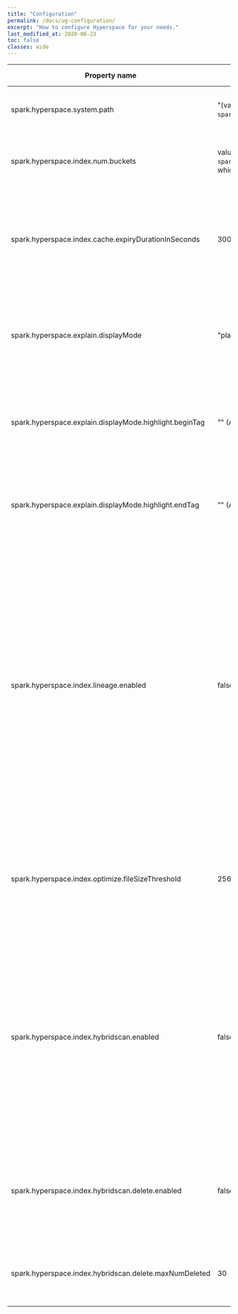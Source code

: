 ```yaml
---
title: "Configuration"
permalink: /docs/ug-configuration/
excerpt: "How to configure Hyperspace for your needs."
last_modified_at: 2020-06-23
toc: false
classes: wide
---
```

| Property name                                        | Default                                                                                          | Meaning                                                                                               | Since Version |
|------------------------------------------------------|--------------------------------------------------------------------------------------------------|-------------------------------------------------------------------------------------------------------|---------------|
| spark.hyperspace.system.path                         | "(value of `spark.sql.warehouse.dir`)/indexes" | Root directory to store Hyperspace index files.                                                     | 0.1.0         |
| spark.hyperspace.index.num.buckets                   | value of `spark.sql.shuffle.partitions`, which defaults to 200 | Number of buckets to use when creating covering indexes.                                     | 0.1.0         |
| spark.hyperspace.index.cache.expiryDurationInSeconds | 300                                                                                              | Number of seconds since the last index modification action before index metadata cache is marked as stale.  | 0.1.0         |
| spark.hyperspace.explain.displayMode                 | "plaintext"                                                                                        | Display mode for Hyperspace explain() output. The valid set of values is: "console", "plaintext", "html".   | 0.1.0         |
| spark.hyperspace.explain.displayMode.highlight.beginTag | "" (An empty string)                                                                                     | Tag to mark beginning of highlight portion in explain() output according to the display mode.         | 0.1.0         |
| spark.hyperspace.explain.displayMode.highlight.endTag   | "" (An empty string)                                                                                    | Tag to mark ending of highlight portion in explain() output according to the display mode.            | 0.1.0         |
| spark.hyperspace.index.lineage.enabled   | false                                                                                    | Add lineage column to index upon creation to track source data file for each index record. Lineage is required to handle deleted files in Hybrid Scan, or to refresh an index in the incremental mode. Adding lineage will increase the size of the index, proportional to the number of distinct source data files the index is built on. | 0.3.0         |
| spark.hyperspace.index.optimize.fileSizeThreshold   | 256MB                                                                                    | Threshold of size of index files in bytes to optimize. Files with size below this threshold are eligible for merge during index optimization.            | 0.3.0         |
| spark.hyperspace.index.hybridscan.enabled   | false                                                                                  | Enable Hybrid Scan at query execution time. If enabled, Hyperspace considers an index with appended and/or deleted source data files as a candidate during query optimization, with some additional optimization overhead. | 0.3.0         |
| spark.hyperspace.index.hybridscan.delete.enabled   | false                                                                                    | (temporary) Enable Hybrid Scan for deleted files. Lineage is required to handle deleted files in Hybrid Scan.  | 0.3.0         |
| spark.hyperspace.index.hybridscan.delete.maxNumDeleted   | 30                                                                                    | Threshold of the maximum number of deleted files for Hybrid Scan. | 0.3.0         |
